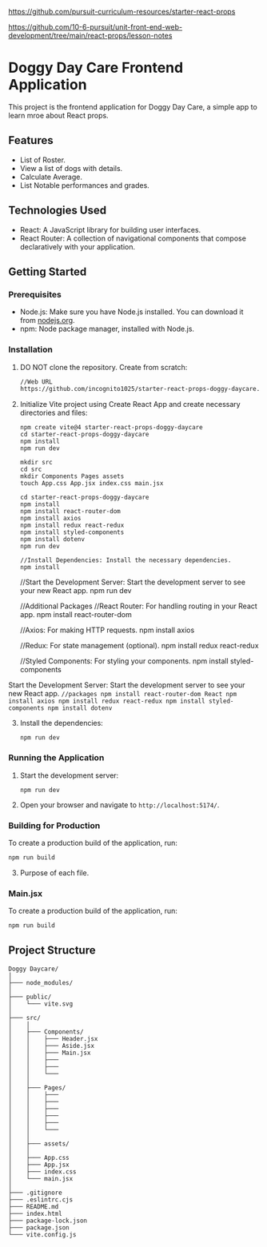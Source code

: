 https://github.com/pursuit-curriculum-resources/starter-react-props

https://github.com/10-6-pursuit/unit-front-end-web-development/tree/main/react-props/lesson-notes



# Doggy Day Care Frontend Application

This project is the frontend application for Doggy Day Care, a simple app to learn mroe about React props.

## Features

- List of Roster.
- View a list of dogs with details.
- Calculate Average.
- List Notable performances and grades.



## Technologies Used

- React: A JavaScript library for building user interfaces.
- React Router: A collection of navigational components that compose declaratively with your application.

## Getting Started

### Prerequisites

- Node.js: Make sure you have Node.js installed. You can download it from [nodejs.org](https://nodejs.org/).
- npm: Node package manager, installed with Node.js.

### Installation

1. DO NOT clone the repository. Create from scratch:

   ```bash
   //Web URL
   https://github.com/incognito1025/starter-react-props-doggy-daycare.git
   ```

2. Initialize Vite project using Create React App and create necessary directories and files:

    ```
    npm create vite@4 starter-react-props-doggy-daycare
    cd starter-react-props-doggy-daycare
    npm install
    npm run dev
    ```

    ```
    mkdir src
    cd src
    mkdir Components Pages assets
    touch App.css App.jsx index.css main.jsx
    
    cd starter-react-props-doggy-daycare
    npm install
    npm install react-router-dom
    npm install axios
    npm install redux react-redux
    npm install styled-components
    npm install dotenv
    npm run dev
    ```


    ```
    //Install Dependencies: Install the necessary dependencies.
    npm install
    ```


    //Start the Development Server: Start the development server to see your new React app.
    npm run dev

    //Additional Packages
    //React Router: For handling routing in your React app.
    npm install react-router-dom

    //Axios: For making HTTP requests.
    npm install axios

    //Redux: For state management (optional).
    npm install redux react-redux

    //Styled Components: For styling your components.
    npm install styled-components


Start the Development Server: Start the development server to see your new React app.
    ```
    //packages
    npm install react-router-dom React
    npm install axios
    npm install redux react-redux
    npm install styled-components
    npm install dotenv
    ```

3. Install the dependencies:

    ```
    npm run dev
    ```

### Running the Application

1. Start the development server:

   ```
   npm run dev
   ```

2. Open your browser and navigate to `http://localhost:5174/`.

### Building for Production

To create a production build of the application, run:

```sh
npm run build
```

3. Purpose of each file.

### Main.jsx

To create a production build of the application, run:

```sh
npm run build


```


## Project Structure

```
Doggy Daycare/
│
├─── node_modules/
│
├─── public/
│    └─── vite.svg
│
├─── src/
│    │
│    ├─── Components/
│    │    ├─── Header.jsx
│    │    ├─── Aside.jsx
│    │    ├─── Main.jsx
│    │    ├─── 
│    │    ├─── 
│    │    └─── 
│    │
│    ├─── Pages/
│    │    ├─── 
│    │    ├─── 
│    │    ├─── 
│    │    ├─── 
│    │    ├─── 
│    │    └─── 
│    │
│    ├─── assets/
│    │
│    ├─── App.css
│    ├─── App.jsx
│    ├─── index.css
│    └─── main.jsx
│
├─── .gitignore
├─── .eslintrc.cjs
├─── README.md
├─── index.html
├─── package-lock.json
├─── package.json
└─── vite.config.js

```